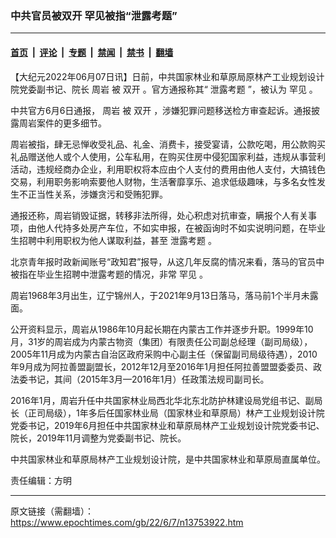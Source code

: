 ### 中共官员被双开 罕见被指“泄露考题”

---

#### [首页](../../../..?n13753922) &nbsp;|&nbsp; [评论](../../../../../epoch-comment?n13753922) &nbsp;|&nbsp; [专题](../../../../../epoch-special?n13753922) &nbsp;|&nbsp; [禁闻](../../../../../epoch-news?n13753922) &nbsp;|&nbsp; [禁书](../../../../../books?n13753922) &nbsp;|&nbsp; [翻墙](https://github.com/gfw-breaker/nogfw/blob/master/README.md?n13753922)


<div class="post_content" id="artbody" itemprop="articleBody">
 <!-- article content begin -->
 <p>
  【大纪元2022年06月07日讯】日前，中共国家林业和草原局原林产工业规划设计院党委副书记、院长
  <ok href="https://www.epochtimes.com/gb/tag/%E5%91%A8%E5%B2%A9.html">
   周岩
  </ok>
  被
  <ok href="https://www.epochtimes.com/gb/tag/%E5%8F%8C%E5%BC%80.html">
   双开
  </ok>
  。官方通报称其“
  <ok href="https://www.epochtimes.com/gb/tag/%E6%B3%84%E9%9C%B2%E8%80%83%E9%A2%98.html">
   泄露考题
  </ok>
  ”，被认为
  <ok href="https://www.epochtimes.com/gb/tag/%E7%BD%95%E8%A7%81.html">
   罕见
  </ok>
  。
 </p>
 <p>
  中共官方6月6日通报，
  <ok href="https://www.epochtimes.com/gb/tag/%E5%91%A8%E5%B2%A9.html">
   周岩
  </ok>
  被
  <ok href="https://www.epochtimes.com/gb/tag/%E5%8F%8C%E5%BC%80.html">
   双开
  </ok>
  ，涉嫌犯罪问题移送检方审查起诉。通报披露周岩案件的更多细节。
 </p>
 <p>
  周岩被指，肆无忌惮收受礼品、礼金、消费卡，接受宴请，公款吃喝，用公款购买礼品赠送他人或个人使用，公车私用，在购买住房中侵犯国家利益，违规从事营利活动，违规经商办企业，利用职权将本应由个人支付的费用由他人支付，大搞钱色交易，利用职务影响索要他人财物，生活奢靡享乐、追求低级趣味，与多名女性发生不正当性关系，涉嫌贪污和受贿犯罪。
 </p>
 <p>
  通报还称，周岩销毁证据，转移非法所得，处心积虑对抗审查，瞒报个人有关事项，由他人代持多处房产车位，不如实申报，在被函询时不如实说明问题，在毕业生招聘中利用职权为他人谋取利益，甚至
  <ok href="https://www.epochtimes.com/gb/tag/%E6%B3%84%E9%9C%B2%E8%80%83%E9%A2%98.html">
   泄露考题
  </ok>
  。
 </p>
 <p>
  北京青年报时政新闻账号“政知君”报导，从这几年反腐的情况来看，落马的官员中被指在毕业生招聘中泄露考题的情况，非常
  <ok href="https://www.epochtimes.com/gb/tag/%E7%BD%95%E8%A7%81.html">
   罕见
  </ok>
  。
 </p>
 <p>
  周岩1968年3月出生，辽宁锦州人，于2021年9月13日落马，落马前1个半月未露面。
 </p>
 <p>
  公开资料显示，周岩从1986年10月起长期在内蒙古工作并逐步升职。1999年10月，31岁的周岩成为内蒙古物资（集团）有限责任公司副总经理（副司局级），2005年11月成为内蒙古自治区政府采购中心副主任（保留副司局级待遇），2010年9月成为阿拉善盟副盟长，2012年12月至2016年1月担任阿拉善盟盟委委员、政法委书记，其间（2015年3月—2016年1月）任政策法规司副司长。
 </p>
 <p>
  2016年1月，周岩升任中共国家林业局西北华北东北防护林建设局党组书记、副局长（正司局级），1年多后任国家林业局（国家林业和草原局）林产工业规划设计院党委书记，2019年6月担任中共国家林业和草原局林产工业规划设计院党委书记、院长，2019年11月调整为党委副书记、院长。
 </p>
 <p>
  中共国家林业和草原局林产工业规划设计院，是中共国家林业和草原局直属单位。
 </p>
 <p>
  责任编辑：方明
 </p>
 <!-- article content end -->
 <div id="below_article_ad">
 </div>
</div>


---

原文链接（需翻墙）：https://www.epochtimes.com/gb/22/6/7/n13753922.htm